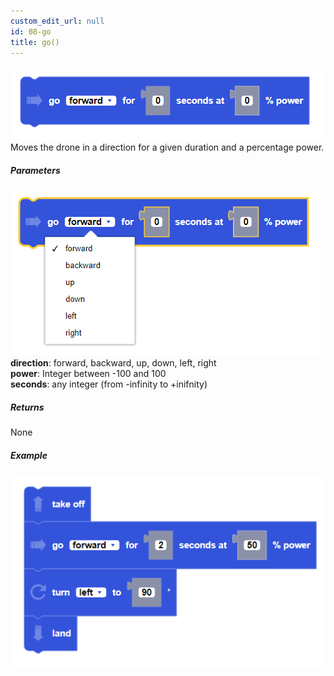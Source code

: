 ```yaml
---
custom_edit_url: null
id: 08-go
title: go()
---
```


![go for seconds block image](go_for_seconds_at_power.PNG)
Moves the drone in a direction for a given duration and a percentage power.

##### Parameters
![go for seconds block image](go_at_power_params.PNG)
**direction**: forward, backward, up, down, left, right <br /> 
**power**: Integer between -100 and 100 <br /> 
**seconds**: any integer (from -infinity to +inifnity)

##### Returns

None

##### Example

![go at power example](go_at_power_example.PNG)
